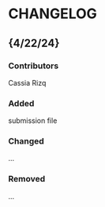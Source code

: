 # CHANGELOG

## {4/22/24}
### Contributors
Cassia Rizq

### Added
submission file

### Changed
...

### Removed
...
